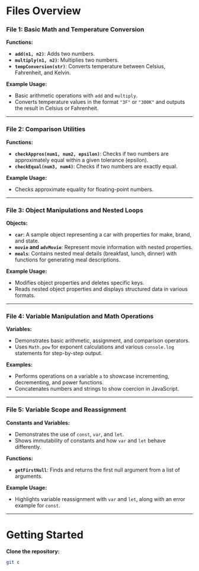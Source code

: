 # Files Overview

### File 1: Basic Math and Temperature Conversion

**Functions:**
- **`add(n1, n2)`**: Adds two numbers.
- **`multiply(n1, n2)`**: Multiplies two numbers.
- **`tempConversion(str)`**: Converts temperature between Celsius, Fahrenheit, and Kelvin.

**Example Usage:**
- Basic arithmetic operations with `add` and `multiply`.
- Converts temperature values in the format `"3F"` or `"300K"` and outputs the result in Celsius or Fahrenheit.

---

### File 2: Comparison Utilities

**Functions:**
- **`checkApprox(num1, num2, epsilon)`**: Checks if two numbers are approximately equal within a given tolerance (epsilon).
- **`checkEqual(num3, num4)`**: Checks if two numbers are exactly equal.

**Example Usage:**
- Checks approximate equality for floating-point numbers.

---

### File 3: Object Manipulations and Nested Loops

**Objects:**
- **`car`**: A sample object representing a car with properties for make, brand, and state.
- **`movie` and `advMovie`**: Represent movie information with nested properties.
- **`meals`**: Contains nested meal details (breakfast, lunch, dinner) with functions for generating meal descriptions.

**Example Usage:**
- Modifies object properties and deletes specific keys.
- Reads nested object properties and displays structured data in various formats.

---

### File 4: Variable Manipulation and Math Operations

**Variables:**
- Demonstrates basic arithmetic, assignment, and comparison operators.
- Uses `Math.pow` for exponent calculations and various `console.log` statements for step-by-step output.

**Examples:**
- Performs operations on a variable `a` to showcase incrementing, decrementing, and power functions.
- Concatenates numbers and strings to show coercion in JavaScript.

---

### File 5: Variable Scope and Reassignment

**Constants and Variables:**
- Demonstrates the use of `const`, `var`, and `let`.
- Shows immutability of constants and how `var` and `let` behave differently.

**Functions:**
- **`getFirstNull`**: Finds and returns the first null argument from a list of arguments.

**Example Usage:**
- Highlights variable reassignment with `var` and `let`, along with an error example for `const`.

---

# Getting Started

**Clone the repository:**

```bash
git c
